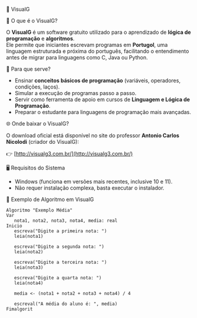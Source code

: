 📘 VisualG

📌 O que é o VisualG?

O **VisualG** é um software gratuito utilizado para o aprendizado de **lógica de programação** e **algoritmos**.  
Ele permite que iniciantes escrevam programas em **Portugol**, uma linguagem estruturada e próxima do português, facilitando o entendimento antes de migrar para linguagens como C, Java ou Python.

🎯 Para que serve?

- Ensinar **conceitos básicos de programação** (variáveis, operadores, condições, laços).  
- Simular a execução de programas passo a passo.  
- Servir como ferramenta de apoio em cursos de **Linguagem e Lógica de Programação**.  
- Preparar o estudante para linguagens de programação mais avançadas.  

🌐 Onde baixar o VisualG?

O download oficial está disponível no site do professor **Antonio Carlos Nicolodi** (criador do VisualG):  

👉 [http://visualg3.com.br/](http://visualg3.com.br/)

🖥️ Requisitos do Sistema

- Windows (funciona em versões mais recentes, inclusive 10 e 11).  
- Não requer instalação complexa, basta executar o instalador.  

🚀 Exemplo de Algoritmo em VisualG

```portugol
Algoritmo "Exemplo Média"
Var
   nota1, nota2, nota3, nota4, media: real
Inicio
   escreva("Digite a primeira nota: ")
   leia(nota1)

   escreva("Digite a segunda nota: ")
   leia(nota2)

   escreva("Digite a terceira nota: ")
   leia(nota3)

   escreva("Digite a quarta nota: ")
   leia(nota4)

   media <- (nota1 + nota2 + nota3 + nota4) / 4

   escreval("A média do aluno é: ", media)
Fimalgorit



